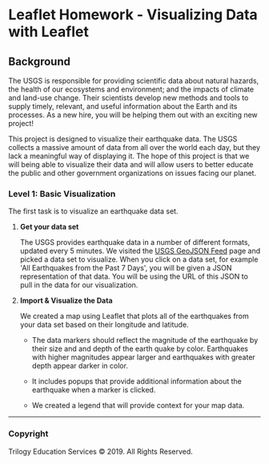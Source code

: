 # Leaflet Homework - Visualizing Data with Leaflet

## Background


The USGS is responsible for providing scientific data about natural hazards, the health of our ecosystems and environment; and the impacts of climate and land-use change. Their scientists develop new methods and tools to supply timely, relevant, and useful information about the Earth and its processes. As a new hire, you will be helping them out with an exciting new project!

This project is designed to visualize their earthquake data. The USGS collects a massive amount of data from all over the world each day, but they lack a meaningful way of displaying it. The hope of this project is that we will being able to visualize their data and will allow users to better educate the public and other government organizations on issues facing our planet.

### Level 1: Basic Visualization

The first task is to visualize an earthquake data set.

1. **Get your data set**

   The USGS provides earthquake data in a number of different formats, updated every 5 minutes. We visited the [USGS GeoJSON Feed](http://earthquake.usgs.gov/earthquakes/feed/v1.0/geojson.php) page and picked a data set to visualize. When you click on a data set, for example 'All Earthquakes from the Past 7 Days', you will be given a JSON representation of that data. You will be using the URL of this JSON to pull in the data for our visualization.

2. **Import & Visualize the Data**

   We created a map using Leaflet that plots all of the earthquakes from your data set based on their longitude and latitude.

   * The data markers should reflect the magnitude of the earthquake by their size and and depth of the earth quake by color. Earthquakes with higher magnitudes appear larger and earthquakes with greater depth appear darker in color.

   * It includes popups that provide additional information about the earthquake when a marker is clicked.

   * We created a legend that will provide context for your map data.

- - -

### Copyright

Trilogy Education Services © 2019. All Rights Reserved.
